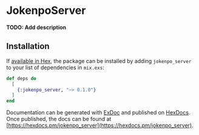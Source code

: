 # JokenpoServer

**TODO: Add description**

## Installation

If [available in Hex](https://hex.pm/docs/publish), the package can be installed
by adding `jokenpo_server` to your list of dependencies in `mix.exs`:

```elixir
def deps do
  [
    {:jokenpo_server, "~> 0.1.0"}
  ]
end
```

Documentation can be generated with [ExDoc](https://github.com/elixir-lang/ex_doc)
and published on [HexDocs](https://hexdocs.pm). Once published, the docs can
be found at [https://hexdocs.pm/jokenpo_server](https://hexdocs.pm/jokenpo_server).

